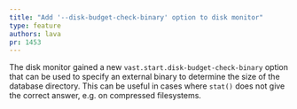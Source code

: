 ```yaml
---
title: "Add '--disk-budget-check-binary' option to disk monitor"
type: feature
authors: lava
pr: 1453
---
```


The disk monitor gained a new `vast.start.disk-budget-check-binary` option that
can be used to specify an external binary to determine the size of the database
directory. This can be useful in cases where `stat()` does not give the correct
answer, e.g. on compressed filesystems.
